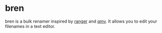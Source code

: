 # bren

bren is a bulk renamer inspired by [ranger](https://github.com/ranger/ranger/wiki/Official-user-guide#bulk-renaming) and [qmv](https://www.nongnu.org/renameutils). It allows you to edit your filenames in a text editor.